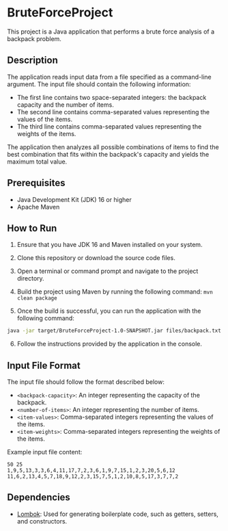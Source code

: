 # BruteForceProject

This project is a Java application that performs a brute force analysis of a backpack problem.

## Description

The application reads input data from a file specified as a command-line argument. The input file should contain the following information:

- The first line contains two space-separated integers: the backpack capacity and the number of items.
- The second line contains comma-separated values representing the values of the items.
- The third line contains comma-separated values representing the weights of the items.

The application then analyzes all possible combinations of items to find the best combination that fits within the backpack's capacity and yields the maximum total value.

## Prerequisites

- Java Development Kit (JDK) 16 or higher
- Apache Maven

## How to Run

1. Ensure that you have JDK 16 and Maven installed on your system.
2. Clone this repository or download the source code files.
3. Open a terminal or command prompt and navigate to the project directory.
4. Build the project using Maven by running the following command:
   ```mvn clean package```

5. Once the build is successful, you can run the application with the following command:

```bash
java -jar target/BruteForceProject-1.0-SNAPSHOT.jar files/backpack.txt
```


6. Follow the instructions provided by the application in the console.

## Input File Format

The input file should follow the format described below:

- `<backpack-capacity>`: An integer representing the capacity of the backpack.
- `<number-of-items>`: An integer representing the number of items.
- `<item-values>`: Comma-separated integers representing the values of the items.
- `<item-weights>`: Comma-separated integers representing the weights of the items.

Example input file content:

```
50 25
1,9,5,13,3,3,6,4,11,17,7,2,3,6,1,9,7,15,1,2,3,20,5,6,12
11,6,2,13,4,5,7,18,9,12,2,3,15,7,5,1,2,10,8,5,17,3,7,7,2
```

## Dependencies

- [Lombok](https://projectlombok.org/): Used for generating boilerplate code, such as getters, setters, and constructors.

